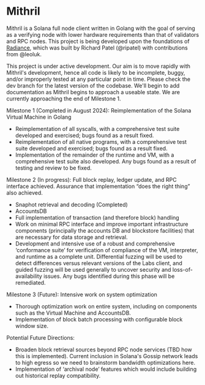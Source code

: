 # Mithril

Mithril is a Solana full node client written in Golang with the goal of serving as a verifying node with lower hardware requirements than that of validators and RPC nodes. This project is being developed upon the foundations of [Radiance](https://github.com/firedancer-io/radiance), which was built by Richard Patel (@ripatel) with contributions from @leoluk.

This project is under active development. Our aim is to move rapidly with Mithril's development, hence all code is likely to be incomplete, buggy, and/or improperly tested at any particular point in time. Please check the dev branch for the latest version of the codebase. We'll begin to add documentation as Mithril begins to approach a useable state. We are currently approaching the end of Milestone 1.

Milestone 1 (Completed in August 2024): Reimplementation of the Solana Virtual Machine in Golang
- Reimplementation of all syscalls, with a comprehensive test suite developed and exercised; bugs found as a result fixed.
- Reimplementation of all native programs, with a comprehensive test suite developed and exercised; bugs found as a result fixed.
- Implementation of the remainder of the runtime and VM, with a comprehensive test suite also developed. Any bugs found as a result of testing and review to be fixed.

Milestone 2 (In progress): Full block replay, ledger update, and RPC interface achieved. Assurance that implementation “does the right thing” also achieved.
- Snaphot retrieval and decoding (Completed)
- AccountsDB
- Full implementation of transaction (and therefore block) handling
- Work on minimal RPC interface and improve important infrastructure components (principally the accounts DB and blockstore facilities) that are necessary for data storage and retrieval.
- Development and intensive use of a robust and comprehensive ‘conformance suite’ for verification of compliance of the VM, interpreter, and runtime as a complete unit. Differential fuzzing will be used to detect differences versus relevant versions of the Labs client, and guided fuzzing will be used generally to uncover security and loss-of-availability issues. Any bugs identified during this phase will be remediated.

Milestone 3 (Future): Intensive work on system optimization
- Thorough optimization work on entire system, including on components such as the Virtual Machine and AccountsDB.
- Implementation of block batch processing with configurable block window size.

Potential Future Directions:
- Broaden block retrieval sources beyond RPC node services (TBD how this is implemented). Current inclusion in Solana's Gossip network leads to high egress so we need to brainstorm bandwidth optimizations here. 
- Implementation of ‘archival node’ features which would include building out historical replay compatibility.
